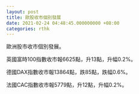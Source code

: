 ```yaml
---
layout: post
title: 歐股收市個別發展
date: 2021-02-24 04:48:45.000000000 +08:00
categories: rthk
---
```


歐洲股市收市個別發展。

英國富時100指數收市報6625點，升13點，升幅0.2%。

德國DAX指數收市報13864點，跌85點，跌幅0.6%。

法國CAC指數收市報5779點，升12點，升幅0.2%。
